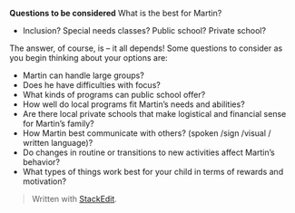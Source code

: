 ﻿**Questions to be considered**
What is the best for Martin? ​
-   Inclusion? Special needs classes? Public school? Private school?​

The answer, of course, is – it all depends! Some questions to consider as you begin thinking about your options are:​

-   Martin can handle large groups?​
-   Does he have difficulties with focus?​
-   What kinds of programs can public school offer?​
-   How well do local programs fit Martin’s needs and abilities?​
-   Are there local private schools that make logistical and financial sense for Martin’s family?​
-   How Martin best communicate with others? (spoken /sign /visual / written language)?​
-   Do changes in routine or transitions to new activities affect Martin’s behavior?​
-   What types of things work best for your child in terms of rewards and motivation?

> Written with [StackEdit](https://stackedit.io/).
